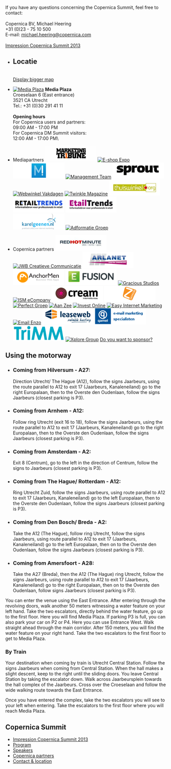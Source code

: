 If you have any questions concerning the Copernica Summit, feel free to
contact:\
\
Copernica BV, Michael Heering\
 +31 (0)23 - 75 10 500\
 E-mail:
[michael.heering@copernica.com](mailto:michael.heering@copernica.com) \
\
 [Impression Copernica Summit
2013](http://www.copernica.com/de/support/copernica-summit/impression-copernica-summit-2013 "View an impression of Copernica's Summit")

-   Locatie
    -------

    \
    [Display bigger
    map](http://maps.google.nl/maps?f=q&source=embed&hl=nl&geocode=&q=Media+Plaza,+Croeselaan+6,+Utrecht&aq=0&oq=Media+Plaza,+Croeselaan+6,+Utrecht&sll=52.084886,5.102806&sspn=0.044251,0.077162&ie=UTF8&hq=Media+Plaza,+Croeselaan+6,+Utrecht&ll=52.084965,5.102806&spn=0.013713,0.032015&t=m "Display bigger map")

-   [![Media
    Plaza](../images/logo-MP.gif)](http://www.mediaplaza.nl "Media Plaza")
    **Media Plaza**\
     Croeselaan 6 (East entrance)\
     3521 CA Utrecht\
     Tel.: +31 (0)30 291 41 11\
    \
    **Opening hours**\
     For Copernica users and partners:\
    09:00 AM - 17:00 PM\
     For Copernica DM Summit visitors:\
    12:00 AM - 17:00 PM\

-   Mediapartners
    [![Marketingtribune](../images/mediapartner-marketingtribune.png)](http://www.marketingtribune.nl "Marketingtribune")
    [![E-shop
    Expo](../images/mediapartner-eshop.png)](http://www.eshopexpo.eu/nl "E-shop Expo")
    [![MarketingFacts](../images/mediapartner-marketingfacts.png)](http://www.marketingfacts.nl "MarketingFacts")
    [![Management
    Team](../images/mediapartner-mt.png)](http://www.mt.nl "Management Team")
    [![Sprout](../images/mediapartner-sprout.png)](http://www.sprout.nl/ "Sprout")
    [![Webwinkel
    Vakdagen](../images/mediapartner-wwv.png)](http://www.webwinkelvakdagen.nl/nl "Webwinkel Vakdagen")
    [![Twinkle
    Magazine](../images/mediapartner-twinkle.png)](http://twinklemagazine.nl "Twinkle Magazine")
    [![Thuiswinkel.org](../images/mediapartner-thuiswinkel.png)](http://thuiswinkel.org "Thuiswinkel.org")
    [![Retailtrends](../images/retailtrends.png)](http://www.retailnews.nl/retailtrends/ "Retailtrends")
    [![Etailtrends](../images/etailtrends.png)](http://www.retailnews.nl/etailtrends/ "Etailtrends")
    [![Karelgeenen.nl](../images/karel-geenen.png)](http://www.karelgeenen.nl "Karelgeenen.nl")
    [![Adformatie
    Groep](../images/adfo-groep.png)](http://www.adformatie.nl "Adformatie Groep")
-   Copernica partners
    [![Redhotminute](../images/redhotminute.png)](http://www.redhotminute.com "Redhotminute")
    [![JWB Creatieve
    Communicatie](../images/jwb-creative-communicatie.png)](http://www.jwbcom.nl "JWB Creatieve Communicatie")
    [![Arlanet](../images/arlanet.png)](http://www.arlanet.com "Arlanet")
    [![Anchormen](../images/anchormen.png)](http://www.anchormen.nl "Anchormen")
    [![eFusion](../images/efusion.png)](http://www.efusion.eu "eFusion")
    [![Gracious
    Studios](../images/gracious.png)](http://www.graciousstudios.nl "Gracious Studios")
    [![ISM
    eCompany](../images/ism-ecompany.png)](http://www.ism.nl/Eng/About-ISM "ISM eCompany")
    [![Cream](../images/cream.png)](http://www.cream.nl "Cream")
    [![Bookerz](../images/bookerz.png)](http://www.bookerz.nl "Bookerz")
    [![Perfect
    Groep](../images/perfectgroep.png)](http://www.perfectgroep.nl "Perfect Groep")
    [![Aan
    Zee](../images/aan-zee.png)](http://www.aanzee.nl "Aan Zee")
    [![Invest
    Online](../images/invest-online.png)](http://www.investonline.nl "Invest Online")
    [![Easy Internet
    Marketing](../images/easy-internet.png)](http://www.easy.nl "Easy Internet Marketing")
    [![Email
    Enzo](../images/emailenzo.png)](http://www.emailenzo.com "Email Enzo")
    [![Leaseweb](../images/leaseweb.png)](http://www.leaseweb.com "Leaseweb")
    [![Qamel](../images/qamel.png)](http://www.qamel.nl/english "Qamel")
    [![TriMM](../images/trimm.png)](http://www.trimm.nl "TriMM")
    [![Xplore
    Group](../images/xplore-group.png)](http://www.xploregroup.be "Xplore Group")
    [Do you want to
    sponsor?](http://www.copernica.com/de/support/copernica-summit/copernica-partners "Do you want to sponsor?")

Using the motorway
------------------

-   ### Coming from Hilversum - A27:

    Direction Utrecht/ The Hague (A12), follow the signs Jaarbeurs,
    using the route parallel to A12 to exit 17 (Jaarbeurs,
    Kanaleneiland) go to the right Europalaan, then to the Overste den
    Oudenlaan, follow the signs Jaarbeurs (closest parking is P3).

-   ### Coming from Arnhem - A12:

    Follow ring Utrecht (exit 16 to 18), follow the signs Jaarbeurs,
    using the route parallel to A12 to exit 17 (Jaarbeurs,
    Kanaleneiland) go to the right Europalaan, then to the Overste den
    Oudenlaan, follow the signs Jaarbeurs (closest parking is P3).

-   ### Coming from Amsterdam - A2:

    Exit 8 (Centrum), go to the left in the direction of Centrum, follow
    the signs to Jaarbeurs (closest parking is P3).

-   ### Coming from The Hague/ Rotterdam - A12:

    Ring Utrecht Zuid, follow the signs Jaarbeurs, using route parallel
    to A12 to exit 17 (Jaarbeurs, Kanaleneiland) go to the left
    Europalaan, then to the Overste den Oudenlaan, follow the signs
    Jaarbeurs (closest parking is P3).

-   ### Coming from Den Bosch/ Breda - A2:

    Take the A12 (The Hague), follow ring Utrecht, follow the signs
    Jaarbeurs, using route parallel to A12 to exit 17 (Jaarbeurs,
    Kanaleneiland) go to the left Europalaan, then on to the Overste den
    Oudenlaan, follow the signs Jaarbeurs (closest parking is P3).

-   ### Coming from Amersfoort - A28:

    Take the A27 (Breda), then the A12 (The Hague) ring Utrecht, follow
    the signs Jaarbeurs, using route parallel to A12 to exit 17
    (Jaarbeurs, Kanaleneiland) go to the right Europalaan, then on to
    the Overste den Oudenlaan, follow signs Jaarbeurs (closest parking
    is P3).

You can enter the venue using the East Entrance. After entering through
the revolving doors, walk another 50 meters witnessing a water feature
on your left hand. Take the two escalators, directly behind the water
feature, go up to the first floor. Here you will find Media Plaza. If
parking P3 is full, you can also park your car on P2 or P4. Here you can
use Entrance West. Walk straight ahead through the main corridor. After
150 meters, you will find the water feature on your right hand. Take the
two escalators to the first floor to get to Media Plaza.

### By Train

Your destination when coming by train is Utrecht Central Station. Follow
the signs Jaarbeurs when coming from Central Station. When the hall
makes a slight descent, keep to the right until the sliding doors. You
leave Central Station by taking the escalator down. Walk across
Jaarbeursplein towards the hall complex of the Jaarbeurs. Cross over the
Croeselaan and follow the wide walking route towards the East Entrance.

Once you have entered the complex, take the two escalators you will see
to your left when entering. Take the escalators to the first floor where
you will reach Media Plaza.

Copernica Summit
----------------

-   [Impression Copernica Summit
    2013](http://www.copernica.com/de/support/copernica-summit/impression-copernica-summit-2013 "Copernica Summit impression")
-   [Program](http://www.copernica.com/de/support/copernica-summit/program-copernica-summit "Copernica Summit program")
-   [Speakers](http://www.copernica.com/de/support/copernica-summit/speakers-copernica-summit "Copernica Summit speakers")
-   [Copernica
    partners](http://www.copernica.com/de/support/copernica-summit/copernica-partners "Copernica partners")
-   [Contact &
    location](http://www.copernica.com/de/support/copernica-summit/contact-location "Copernica Summit contact & location")

